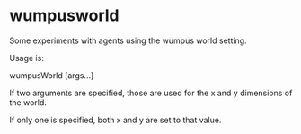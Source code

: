 wumpusworld
===========

Some experiments with agents using the wumpus world setting.

Usage is:

wumpusWorld [args...]

If two arguments are specified, those are used for the x and y dimensions of the world. 

If only one is specified, both x and y are set to that value.
